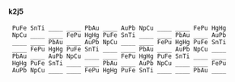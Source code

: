 #### k2j5

     PuFe SnTi ____ ____ PbAu ____ AuPb NpCu ____ ____ FePu HgHg
     NpCu ____ ____ FePu HgHg PuFe SnTi ____ ____ PbAu ____ AuPb
     ____ ____ PbAu ____ AuPb NpCu ____ ____ FePu HgHg PuFe SnTi
     ____ FePu HgHg PuFe SnTi ____ ____ PbAu ____ AuPb NpCu ____
     PbAu ____ AuPb NpCu ____ ____ FePu HgHg PuFe SnTi ____ ____
     HgHg PuFe SnTi ____ ____ PbAu ____ AuPb NpCu ____ ____ FePu
     AuPb NpCu ____ ____ FePu HgHg PuFe SnTi ____ ____ PbAu ____

